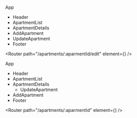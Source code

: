 


App
- Header
- ApartmentList
- ApartmentDetails
- AddApartment
- UpdateApartment
- Footer


<Router path="/apartments/:aparmentId/edit" element={<UpdateApartment />} />




App
- Header
- ApartmentList
- ApartmentDetails
    - UpdateApartment
- AddApartment
- Footer


<Router path="/apartments/:aparmentId" element={<ApartmentDetails />} />